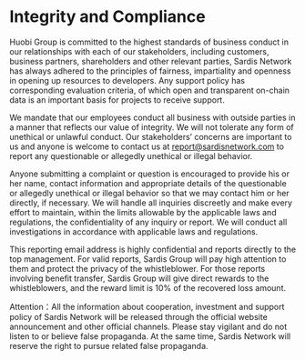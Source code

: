 # Integrity and Compliance

Huobi Group is committed to the highest standards of business conduct in our relationships with each of our stakeholders, including customers, business partners, shareholders and other relevant parties, Sardis Network has always adhered to the principles of fairness, impartiality and openness in opening up resources to developers. Any support policy has corresponding evaluation criteria, of which open and transparent on-chain data is an important basis for projects to receive support.

We mandate that our employees conduct all business with outside parties in a manner that reflects our value of integrity. We will not tolerate any form of unethical or unlawful conduct. Our stakeholders’ concerns are important to us and anyone is welcome to contact us at  report@sardisnetwork.com to report any questionable or allegedly unethical or illegal behavior.

Anyone submitting a complaint or question is encouraged to provide his or her name, contact information and appropriate details of the questionable or allegedly unethical or illegal behavior so that we may contact him or her directly, if necessary. We will handle all inquiries discreetly and make every effort to maintain, within the limits allowable by the applicable laws and regulations, the confidentiality of any inquiry or report. We will conduct all investigations in accordance with applicable laws and regulations.

This reporting email address is highly confidential and reports directly to the top management. For valid reports, Sardis Group will pay high attention to them and protect the privacy of the whistleblower. For those reports involving benefit transfer, Sardis Group will give direct rewards to the whistleblowers, and the reward limit is 10% of the recovered loss amount.

Attention：All the information about cooperation, investment and support policy of Sardis Network will be released through the official website announcement and other official channels. Please stay vigilant and do not listen to or believe false propaganda. At the same time, Sardis Network will reserve the right to pursue related false propaganda.
